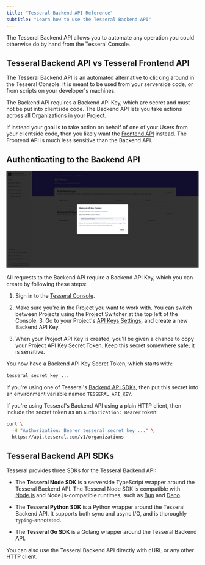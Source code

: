 ```yaml
---
title: "Tesseral Backend API Reference"
subtitle: "Learn how to use the Tesseral Backend API"
---
```


The Tesseral Backend API allows you to automate any operation you could
otherwise do by hand from the Tesseral Console.

## Tesseral Backend API vs Tesseral Frontend API

The Tesseral Backend API is an automated alternative to clicking around in the
Tesseral Console. It is meant to be used from your serverside code, or from
scripts on your developer's machines. 

The Backend API requires a Backend API Key, which are secret and must not be put
into clientside code. The Backend API lets you take actions across all
Organizations in your Project.

If instead your goal is to take action on behalf of one of your Users from your
clientside code, then you likely want the [Frontend
API](/docs/frontend-api-reference) instead. The Frontend API is much less
sensitive than the Backend API.

## Authenticating to the Backend API

<Frame caption="Creating a Backend API Key">
  <img src="create-backend-api-key.png" />
</Frame>

All requests to the Backend API require a Backend API Key, which you can create
by following these steps:

1. Sign in to the [Tesseral Console](https://console.tesseral.com).

2. Make sure you're in the Project you want to work with. You can switch between
   Projects using the Project Switcher at the top left of the Console. 3. Go to
   your Project's [API Keys
   Settings](https://console.tesseral.com/project-settings/api-keys), and create a
   new Backend API Key.

3. When your Project API Key is created, you'll be given a
   chance to copy your Project API Key Secret Token. Keep this secret somewhere
   safe; it is sensitive.

You now have a Backend API Key Secret Token, which starts with:

```txt
tesseral_secret_key_...
```

If you're using one of Tesseral's [Backend API
SDKs](#tesseral-backend-api-sdks), then put this secret into an environment
variable named `TESSERAL_API_KEY`.

If you're using Tesseral's Backend API using a plain HTTP client, then include
the secret token as an `Authorization: Bearer` token:

```bash {2}
curl \
  -H "Authorization: Bearer tesseral_secret_key_..." \
  https://api.tesseral.com/v1/organizations
```

## Tesseral Backend API SDKs

Tesseral provides three SDKs for the Tesseral Backend API:

* The **Tesseral Node SDK** is a serverside TypeScript wrapper around the
  Tesseral Backend API. The Tesseral Node SDK is compatible with
  [Node.js](https://nodejs.org/) and Node.js-compatible runtimes, such as
  [Bun](https://bun.sh/) and [Deno](https://deno.com/).

* The **Tesseral Python SDK** is a Python wrapper around the Tesseral Backend
  API. It supports both sync and async I/O, and is thoroughly `typing`-annotated.

* The **Tesseral Go SDK** is a Golang wrapper around the Tesseral Backend API.

You can also use the Tesseral Backend API directly with cURL or any other HTTP
client.
